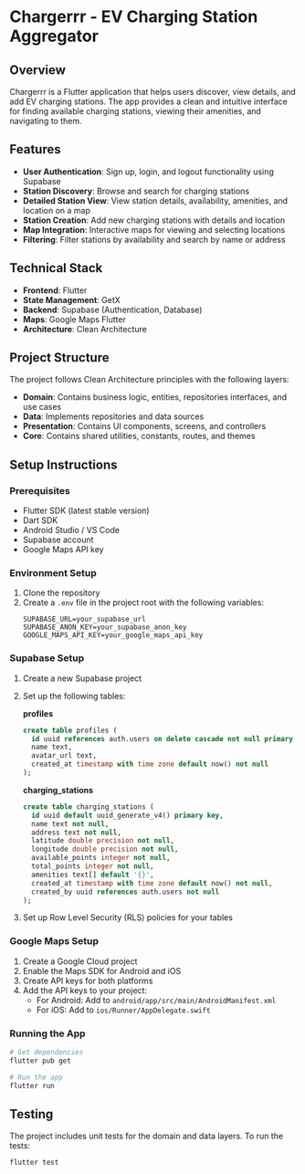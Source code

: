 # Chargerrr - EV Charging Station Aggregator

## Overview

Chargerrr is a Flutter application that helps users discover, view details, and add EV charging stations. The app provides a clean and intuitive interface for finding available charging stations, viewing their amenities, and navigating to them.

## Features

- **User Authentication**: Sign up, login, and logout functionality using Supabase
- **Station Discovery**: Browse and search for charging stations
- **Detailed Station View**: View station details, availability, amenities, and location on a map
- **Station Creation**: Add new charging stations with details and location
- **Map Integration**: Interactive maps for viewing and selecting locations
- **Filtering**: Filter stations by availability and search by name or address

## Technical Stack

- **Frontend**: Flutter
- **State Management**: GetX
- **Backend**: Supabase (Authentication, Database)
- **Maps**: Google Maps Flutter
- **Architecture**: Clean Architecture

## Project Structure

The project follows Clean Architecture principles with the following layers:

- **Domain**: Contains business logic, entities, repositories interfaces, and use cases
- **Data**: Implements repositories and data sources
- **Presentation**: Contains UI components, screens, and controllers
- **Core**: Contains shared utilities, constants, routes, and themes

## Setup Instructions

### Prerequisites

- Flutter SDK (latest stable version)
- Dart SDK
- Android Studio / VS Code
- Supabase account
- Google Maps API key

### Environment Setup

1. Clone the repository
2. Create a `.env` file in the project root with the following variables:
   ```
   SUPABASE_URL=your_supabase_url
   SUPABASE_ANON_KEY=your_supabase_anon_key
   GOOGLE_MAPS_API_KEY=your_google_maps_api_key
   ```

### Supabase Setup

1. Create a new Supabase project
2. Set up the following tables:

   **profiles**
   ```sql
   create table profiles (
     id uuid references auth.users on delete cascade not null primary key,
     name text,
     avatar_url text,
     created_at timestamp with time zone default now() not null
   );
   ```

   **charging_stations**
   ```sql
   create table charging_stations (
     id uuid default uuid_generate_v4() primary key,
     name text not null,
     address text not null,
     latitude double precision not null,
     longitude double precision not null,
     available_points integer not null,
     total_points integer not null,
     amenities text[] default '{}',
     created_at timestamp with time zone default now() not null,
     created_by uuid references auth.users not null
   );
   ```

3. Set up Row Level Security (RLS) policies for your tables

### Google Maps Setup

1. Create a Google Cloud project
2. Enable the Maps SDK for Android and iOS
3. Create API keys for both platforms
4. Add the API keys to your project:
   - For Android: Add to `android/app/src/main/AndroidManifest.xml`
   - For iOS: Add to `ios/Runner/AppDelegate.swift`

### Running the App

```bash
# Get dependencies
flutter pub get

# Run the app
flutter run
```

## Testing

The project includes unit tests for the domain and data layers. To run the tests:

```bash
flutter test
```
